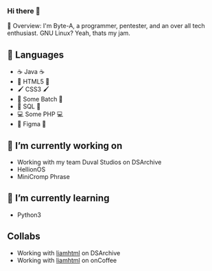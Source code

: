 ### Hi there 👋

💬 Overview: I'm Byte-A, a programmer, pentester, and an over all tech enthusiast. GNU Linux? Yeah, thats my jam.

## 💬 Languages
 - ☕ Java ☕
 - 📝 HTML5 📝
 - 🖌 CSS3 🖌
 - 💾 Some Batch 💾
 - 🧮 SQL 🧮
 - 💻 Some PHP 💻
 - 🎨 Figma 🎨

 
## 🔭 I’m currently working on
  - Working with my team Duval Studios on DSArchive
  - HellionOS
  - MiniCromp Phrase
 
## 🌱 I’m currently learning
 - Python3

## Collabs
  - Working with <a href="https://github.com/liamhtml/">liamhtml</a> on DSArchive
  - Working with <a href="https://github.com/liamhtml/">liamhtml</a> on onCoffee
